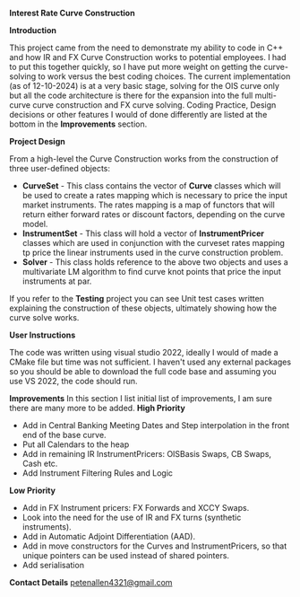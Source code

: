 **Interest Rate Curve Construction**

**Introduction**

This project came from the need to demonstrate my ability to code in C++ and how IR and FX Curve Construction works to potential employees. I had to put this together quickly, so I have put more weight on getting the curve-solving to work versus the best
coding choices. The current implementation (as of 12-10-2024) is at a very basic stage, solving for the OIS curve only but all the code architecture is there for the expansion into the full multi-curve curve construction and FX curve solving. Coding Practice, Design decisions or other features I would of done differently are listed at the bottom in the **Improvements** section. 

**Project Design**

From a high-level the Curve Construction works from the construction of three user-defined objects:

- **CurveSet** - This class contains the vector of **Curve** classes which will be used to create a rates mapping which is necessary to price the input market instruments. The rates mapping is a map of functors that will return either forward rates or discount factors,
depending on the curve model. 
- **InstrumentSet** - This class will hold a vector of **InstrumentPricer** classes which are used in conjunction with the curveset rates mapping tp price the linear instruments used in the curve construction problem.
- **Solver** - This class holds reference to the above two objects and uses a multivariate LM algorithm to find curve knot points that price the input instruments at par.

If you refer to the **Testing** project you can see Unit test cases written explaining the construction of these objects, ultimately showing how the curve solve works. 

**User Instructions**

The code was written using visual studio 2022, ideally I would of made a CMake file but time was not sufficient. I haven't used any external packages so you should be able to download the full code base and assuming you use VS 2022, the code should run.

**Improvements**
In this section I list initial list of improvements, I am sure there are many more to be added. 
**High Priority** 
- Add in Central Banking Meeting Dates and Step interpolation in the front end of the base curve.
- Put all Calendars to the heap
- Add in remaining IR InstrumentPricers: OISBasis Swaps, CB Swaps, Cash etc.
- Add Instrument Filtering Rules and Logic

**Low Priority**
- Add in FX Instrument pricers: FX Forwards and XCCY Swaps.
- Look into the need for the use of IR and FX turns (synthetic instruments).
- Add in Automatic Adjoint Differentiation (AAD).
- Add in move constructors for the Curves and InstrumentPricers, so that unique pointers can be used instead of shared pointers.
- Add serialisation

**Contact Details**
petenallen4321@gmail.com
